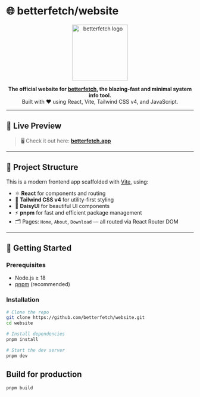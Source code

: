 # 🌐 betterfetch/website

<p align="center">
  <img src="https://raw.githubusercontent.com/betterfetch/assets/main/logo.svg" alt="betterfetch logo" width="150"/>
</p>

<p align="center">
  <strong>The official website for <a href="https://github.com/betterfetch/betterfetch">betterfetch</a>, the blazing-fast and minimal system info tool.</strong><br/>
  Built with ❤️ using React, Vite, Tailwind CSS v4, and JavaScript.
</p>

---

## 🚀 Live Preview

> 🖥️ Check it out here: [**betterfetch.app**](https://betterfetch.netlify.app)

---

## 📁 Project Structure

This is a modern frontend app scaffolded with [Vite](https://vitejs.dev), using:

- ⚛️ **React** for components and routing
- 🎨 **Tailwind CSS v4** for utility-first styling
- 🌈 **DaisyUI** for beautiful UI components
- ⚡ **pnpm** for fast and efficient package management
- 🗂️ Pages: `Home`, `About`, `Download` — all routed via React Router DOM


---

## 🧪 Getting Started

### Prerequisites

- Node.js ≥ 18
- [pnpm](https://pnpm.io) (recommended)

### Installation

```bash
# Clone the repo
git clone https://github.com/betterfetch/website.git
cd website

# Install dependencies
pnpm install

# Start the dev server
pnpm dev
```

## Build for production
``` bash
pnpm build
```
